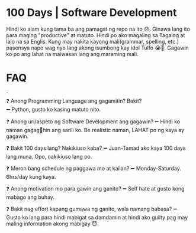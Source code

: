 
# 100 Days | Software Development 
Hindi ko alam kung tama ba ang pamagat ng repo na ito :disappointed:. Ginawa lang ito para maging "productive" at matuto.  Hindi po ako magaling sa Tagalog at lalo na sa Englis. Kung may nakita kayong mali(grammar, spelling, etc.) pasensya napo wag nyo lang akong isumbong kay idol Tulfo :sob::pray:. Gagawin ko po ang lahat na maiwasan lang ang maraming mali. 

# FAQ

 `  
:question: Anong Programming Language ang gagamitin? Bakit?  
 :heavy_minus_sign: Python, gusto ko kasing matuto nito. 
 
:question: Anong uri/aspeto ng Software Development ang gagawin?
:heavy_minus_sign: Hindi ko naman gagag:shit:hin ang sarili ko. Be realistic naman, LAHAT po ng kaya ay gagawin.

:question: Bakit 100 days lang? Nakikiuso kaba?
:heavy_minus_sign:  Juan-Tamad ako kaya 100 days lang muna. Opo, nakikiuso lang po.

:question: Meron bang schedule ng paggawa mo at kailan? 
 :heavy_minus_sign:  Monday-Saturday. 6hrs/day kung kaya.

:question: Anong motivation mo para gawin ang ganito?
:heavy_minus_sign: Self hate at gusto kong mabago ang buhay.

:question: Bakit nag effort kapang gumawa ng ganito, wala namang babasa?
:heavy_minus_sign: Gusto ko lang para hindi mabigat sa damdamin at hindi ako guilty pag may maling information akong mabigay :smiling_imp:.


